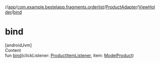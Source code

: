 //[app](../../../index.md)/[com.example.bestelapp.fragments.orderlist](../../index.md)/[ProductAdapter](../index.md)/[ViewHolder](index.md)/[bind](bind.md)



# bind  
[androidJvm]  
Content  
fun [bind](bind.md)(clickListener: [ProductItemListener](../../-product-item-listener/index.md), item: [ModelProduct](../../../com.example.bestelapp.data.product/-model-product/index.md))  



